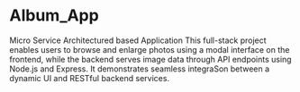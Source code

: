 # Album_App
Micro Service Architectured based Application
This full-stack project enables users to browse and enlarge photos using a modal interface on the frontend, while the
backend serves image data through API endpoints using Node.js and Express. It demonstrates seamless integraSon
between a dynamic UI and RESTful backend services.
